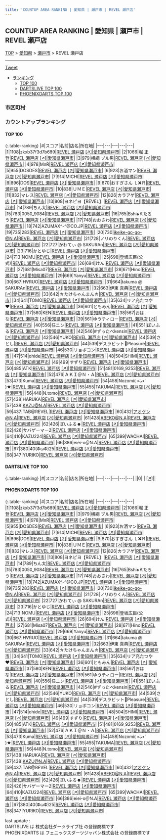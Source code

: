 ```yaml
---
title: 'COUNTUP AREA RANKING | 愛知県 | 瀬戸市 | REVEL 瀬戸店'
---
```

## COUNTUP AREA RANKING | 愛知県 | 瀬戸市 | REVEL 瀬戸店

[TOP](/darts/rank/) > [愛知県](/darts/rank/愛知県/) > [瀬戸市](/darts/rank/愛知県/瀬戸市/) > REVEL 瀬戸店

___

<a href="https://twitter.com/share?ref_src=twsrc%5Etfw" data-text="COUNTUP AREA RANKING | 愛知県瀬戸市REVEL 瀬戸店" class="twitter-share-button" data-hashtags="DARTSLIVE,PHOENIXDARTS,darts,ダーツ" data-show-count="false">Tweet</a>

* [ランキング](#カウントアップランキング)
    * [TOP 100](#top-100)
    * [DARTSLIVE TOP 100](#dartslive-top-100)
    * [PHOENIXDARTS TOP 100](#phoenixdarts-top-100)

### 市区町村

<ul>

</ul>

### カウントアップランキング

#### TOP 100



{:.table-ranking}
|#|スコア|名前|店名|所在地|
|---|---|---|---|---|
|1|1108|<span class="rank-name-pd">zkxb37f3d7b689</span>|<a href="/darts/rank/shops/10211.html">REVEL 瀬戸店</a> <a href="https://vs.phoenixdarts.com/jp/shop/shopDetailInfo/s_10211?s_seq=10211">[↗]</a>|<a href="/darts/rank/愛知県/瀬戸市">愛知県瀬戸市</a>|
|2|1066|<span class="rank-name-pd"><span class="pro-icon-pd"></span>堀 正登</span>|<a href="/darts/rank/shops/10211.html">REVEL 瀬戸店</a> <a href="https://vs.phoenixdarts.com/jp/shop/shopDetailInfo/s_10211?s_seq=10211">[↗]</a>|<a href="/darts/rank/愛知県/瀬戸市">愛知県瀬戸市</a>|
|3|979|<span class="rank-name-pd">横綱  ブル男</span>|<a href="/darts/rank/shops/10211.html">REVEL 瀬戸店</a> <a href="https://vs.phoenixdarts.com/jp/shop/shopDetailInfo/s_10211?s_seq=10211">[↗]</a>|<a href="/darts/rank/愛知県/瀬戸市">愛知県瀬戸市</a>|
|4|978|<span class="rank-name-pd">MnR</span>|<a href="/darts/rank/shops/10211.html">REVEL 瀬戸店</a> <a href="https://vs.phoenixdarts.com/jp/shop/shopDetailInfo/s_10211?s_seq=10211">[↗]</a>|<a href="/darts/rank/愛知県/瀬戸市">愛知県瀬戸市</a>|
|5|955|<span class="rank-name-pd">DOSDES</span>|<a href="/darts/rank/shops/10211.html">REVEL 瀬戸店</a> <a href="https://vs.phoenixdarts.com/jp/shop/shopDetailInfo/s_10211?s_seq=10211">[↗]</a>|<a href="/darts/rank/愛知県/瀬戸市">愛知県瀬戸市</a>|
|6|923|<span class="rank-name-pd">お酒マン</span>|<a href="/darts/rank/shops/10211.html">REVEL 瀬戸店</a> <a href="https://vs.phoenixdarts.com/jp/shop/shopDetailInfo/s_10211?s_seq=10211">[↗]</a>|<a href="/darts/rank/愛知県/瀬戸市">愛知県瀬戸市</a>|
|7|914|<span class="rank-name-pd">MICHI</span>|<a href="/darts/rank/shops/10211.html">REVEL 瀬戸店</a> <a href="https://vs.phoenixdarts.com/jp/shop/shopDetailInfo/s_10211?s_seq=10211">[↗]</a>|<a href="/darts/rank/愛知県/瀬戸市">愛知県瀬戸市</a>|
|8|896|<span class="rank-name-pd">DOS</span>|<a href="/darts/rank/shops/10211.html">REVEL 瀬戸店</a> <a href="https://vs.phoenixdarts.com/jp/shop/shopDetailInfo/s_10211?s_seq=10211">[↗]</a>|<a href="/darts/rank/愛知県/瀬戸市">愛知県瀬戸市</a>|
|9|870|<span class="rank-name-pd">おすぎさん Ｌ❌Ｒ</span>|<a href="/darts/rank/shops/10211.html">REVEL 瀬戸店</a> <a href="https://vs.phoenixdarts.com/jp/shop/shopDetailInfo/s_10211?s_seq=10211">[↗]</a>|<a href="/darts/rank/愛知県/瀬戸市">愛知県瀬戸市</a>|
|10|838|<span class="rank-name-pd">ＵＭＥ</span>|<a href="/darts/rank/shops/10211.html">REVEL 瀬戸店</a> <a href="https://vs.phoenixdarts.com/jp/shop/shopDetailInfo/s_10211?s_seq=10211">[↗]</a>|<a href="/darts/rank/愛知県/瀬戸市">愛知県瀬戸市</a>|
|11|832|<span class="rank-name-pd">マレス</span>|<a href="/darts/rank/shops/10211.html">REVEL 瀬戸店</a> <a href="https://vs.phoenixdarts.com/jp/shop/shopDetailInfo/s_10211?s_seq=10211">[↗]</a>|<a href="/darts/rank/愛知県/瀬戸市">愛知県瀬戸市</a>|
|12|826|<span class="rank-name-pd">カラアゲ</span>|<a href="/darts/rank/shops/10211.html">REVEL 瀬戸店</a> <a href="https://vs.phoenixdarts.com/jp/shop/shopDetailInfo/s_10211?s_seq=10211">[↗]</a>|<a href="/darts/rank/愛知県/瀬戸市">愛知県瀬戸市</a>|
|13|808|<span class="rank-name-pd">ヨネピヨ【REVEL】</span>|<a href="/darts/rank/shops/10211.html">REVEL 瀬戸店</a> <a href="https://vs.phoenixdarts.com/jp/shop/shopDetailInfo/s_10211?s_seq=10211">[↗]</a>|<a href="/darts/rank/愛知県/瀬戸市">愛知県瀬戸市</a>|
|14|789|<span class="rank-name-pd">ちん太</span>|<a href="/darts/rank/shops/10211.html">REVEL 瀬戸店</a> <a href="https://vs.phoenixdarts.com/jp/shop/shopDetailInfo/s_10211?s_seq=10211">[↗]</a>|<a href="/darts/rank/愛知県/瀬戸市">愛知県瀬戸市</a>|
|15|783|<span class="rank-name-pd">0050_9084</span>|<a href="/darts/rank/shops/10211.html">REVEL 瀬戸店</a> <a href="https://vs.phoenixdarts.com/jp/shop/shopDetailInfo/s_10211?s_seq=10211">[↗]</a>|<a href="/darts/rank/愛知県/瀬戸市">愛知県瀬戸市</a>|
|16|765|<span class="rank-name-pd">Bshi♠Ｋたろう</span>|<a href="/darts/rank/shops/10211.html">REVEL 瀬戸店</a> <a href="https://vs.phoenixdarts.com/jp/shop/shopDetailInfo/s_10211?s_seq=10211">[↗]</a>|<a href="/darts/rank/愛知県/瀬戸市">愛知県瀬戸市</a>|
|17|748|<span class="rank-name-pd">おおさわ</span>|<a href="/darts/rank/shops/10211.html">REVEL 瀬戸店</a> <a href="https://vs.phoenixdarts.com/jp/shop/shopDetailInfo/s_10211?s_seq=10211">[↗]</a>|<a href="/darts/rank/愛知県/瀬戸市">愛知県瀬戸市</a>|
|18|742|<span class="rank-name-pd">AZUMAX^-^@CO.JP</span>|<a href="/darts/rank/shops/10211.html">REVEL 瀬戸店</a> <a href="https://vs.phoenixdarts.com/jp/shop/shopDetailInfo/s_10211?s_seq=10211">[↗]</a>|<a href="/darts/rank/愛知県/瀬戸市">愛知県瀬戸市</a>|
|19|735|<span class="rank-name-pd">283</span>|<a href="/darts/rank/shops/10211.html">REVEL 瀬戸店</a> <a href="https://vs.phoenixdarts.com/jp/shop/shopDetailInfo/s_10211?s_seq=10211">[↗]</a>|<a href="/darts/rank/愛知県/瀬戸市">愛知県瀬戸市</a>|
|20|730|<span class="rank-name-pd">ikeike-go-go-@N.A</span>|<a href="/darts/rank/shops/10211.html">REVEL 瀬戸店</a> <a href="https://vs.phoenixdarts.com/jp/shop/shopDetailInfo/s_10211?s_seq=10211">[↗]</a>|<a href="/darts/rank/愛知県/瀬戸市">愛知県瀬戸市</a>|
|21|728|<span class="rank-name-pd">ノリのりくん</span>|<a href="/darts/rank/shops/10211.html">REVEL 瀬戸店</a> <a href="https://vs.phoenixdarts.com/jp/shop/shopDetailInfo/s_10211?s_seq=10211">[↗]</a>|<a href="/darts/rank/愛知県/瀬戸市">愛知県瀬戸市</a>|
|22|727|<span class="rank-name-pd">かわてぃ @ SAKURAn</span>|<a href="/darts/rank/shops/10211.html">REVEL 瀬戸店</a> <a href="https://vs.phoenixdarts.com/jp/shop/shopDetailInfo/s_10211?s_seq=10211">[↗]</a>|<a href="/darts/rank/愛知県/瀬戸市">愛知県瀬戸市</a>|
|23|716|<span class="rank-name-pd">かとゆじ</span>|<a href="/darts/rank/shops/10211.html">REVEL 瀬戸店</a> <a href="https://vs.phoenixdarts.com/jp/shop/shopDetailInfo/s_10211?s_seq=10211">[↗]</a>|<a href="/darts/rank/愛知県/瀬戸市">愛知県瀬戸市</a>|
|24|713|<span class="rank-name-pd">NOMU</span>|<a href="/darts/rank/shops/10211.html">REVEL 瀬戸店</a> <a href="https://vs.phoenixdarts.com/jp/shop/shopDetailInfo/s_10211?s_seq=10211">[↗]</a>|<a href="/darts/rank/愛知県/瀬戸市">愛知県瀬戸市</a>|
|25|698|<span class="rank-name-pd">登坂広臣(公式)</span>|<a href="/darts/rank/shops/10211.html">REVEL 瀬戸店</a> <a href="https://vs.phoenixdarts.com/jp/shop/shopDetailInfo/s_10211?s_seq=10211">[↗]</a>|<a href="/darts/rank/愛知県/瀬戸市">愛知県瀬戸市</a>|
|26|694|<span class="rank-name-pd">けん</span>|<a href="/darts/rank/shops/10211.html">REVEL 瀬戸店</a> <a href="https://vs.phoenixdarts.com/jp/shop/shopDetailInfo/s_10211?s_seq=10211">[↗]</a>|<a href="/darts/rank/愛知県/瀬戸市">愛知県瀬戸市</a>|
|27|681|<span class="rank-name-pd">Misa07</span>|<a href="/darts/rank/shops/10211.html">REVEL 瀬戸店</a> <a href="https://vs.phoenixdarts.com/jp/shop/shopDetailInfo/s_10211?s_seq=10211">[↗]</a>|<a href="/darts/rank/愛知県/瀬戸市">愛知県瀬戸市</a>|
|28|671|<span class="rank-name-pd">Hino</span>|<a href="/darts/rank/shops/10211.html">REVEL 瀬戸店</a> <a href="https://vs.phoenixdarts.com/jp/shop/shopDetailInfo/s_10211?s_seq=10211">[↗]</a>|<a href="/darts/rank/愛知県/瀬戸市">愛知県瀬戸市</a>|
|29|669|<span class="rank-name-pd">Yanyu</span>|<a href="/darts/rank/shops/10211.html">REVEL 瀬戸店</a> <a href="https://vs.phoenixdarts.com/jp/shop/shopDetailInfo/s_10211?s_seq=10211">[↗]</a>|<a href="/darts/rank/愛知県/瀬戸市">愛知県瀬戸市</a>|
|30|667|<span class="rank-name-pd">H∀ЯUO</span>|<a href="/darts/rank/shops/10211.html">REVEL 瀬戸店</a> <a href="https://vs.phoenixdarts.com/jp/shop/shopDetailInfo/s_10211?s_seq=10211">[↗]</a>|<a href="/darts/rank/愛知県/瀬戸市">愛知県瀬戸市</a>|
|31|664|<span class="rank-name-pd">takuma @ SAKURAn</span>|<a href="/darts/rank/shops/10211.html">REVEL 瀬戸店</a> <a href="https://vs.phoenixdarts.com/jp/shop/shopDetailInfo/s_10211?s_seq=10211">[↗]</a>|<a href="/darts/rank/愛知県/瀬戸市">愛知県瀬戸市</a>|
|32|663|<span class="rank-name-pd"><span class="pro-icon-pd"></span>伊東 真典</span>|<a href="/darts/rank/shops/10211.html">REVEL 瀬戸店</a> <a href="https://vs.phoenixdarts.com/jp/shop/shopDetailInfo/s_10211?s_seq=10211">[↗]</a>|<a href="/darts/rank/愛知県/瀬戸市">愛知県瀬戸市</a>|
|33|642|<span class="rank-name-pd">☆たけちゃんまん☆</span>|<a href="/darts/rank/shops/10211.html">REVEL 瀬戸店</a> <a href="https://vs.phoenixdarts.com/jp/shop/shopDetailInfo/s_10211?s_seq=10211">[↗]</a>|<a href="/darts/rank/愛知県/瀬戸市">愛知県瀬戸市</a>|
|34|641|<span class="rank-name-pd">TOMO</span>|<a href="/darts/rank/shops/10211.html">REVEL 瀬戸店</a> <a href="https://vs.phoenixdarts.com/jp/shop/shopDetailInfo/s_10211?s_seq=10211">[↗]</a>|<a href="/darts/rank/愛知県/瀬戸市">愛知県瀬戸市</a>|
|35|634|<span class="rank-name-pd">リア充たつや❤️</span>|<a href="/darts/rank/shops/10211.html">REVEL 瀬戸店</a> <a href="https://vs.phoenixdarts.com/jp/shop/shopDetailInfo/s_10211?s_seq=10211">[↗]</a>|<a href="/darts/rank/愛知県/瀬戸市">愛知県瀬戸市</a>|
|36|601|<span class="rank-name-pd">ともみん</span>|<a href="/darts/rank/shops/10211.html">REVEL 瀬戸店</a> <a href="https://vs.phoenixdarts.com/jp/shop/shopDetailInfo/s_10211?s_seq=10211">[↗]</a>|<a href="/darts/rank/愛知県/瀬戸市">愛知県瀬戸市</a>|
|37|580|<span class="rank-name-pd">KEN</span>|<a href="/darts/rank/shops/10211.html">REVEL 瀬戸店</a> <a href="https://vs.phoenixdarts.com/jp/shop/shopDetailInfo/s_10211?s_seq=10211">[↗]</a>|<a href="/darts/rank/愛知県/瀬戸市">愛知県瀬戸市</a>|
|38|567|<span class="rank-name-pd">おはな</span>|<a href="/darts/rank/shops/10211.html">REVEL 瀬戸店</a> <a href="https://vs.phoenixdarts.com/jp/shop/shopDetailInfo/s_10211?s_seq=10211">[↗]</a>|<a href="/darts/rank/愛知県/瀬戸市">愛知県瀬戸市</a>|
|39|561|<span class="rank-name-pd">ゆうティロー</span>|<a href="/darts/rank/shops/10211.html">REVEL 瀬戸店</a> <a href="https://vs.phoenixdarts.com/jp/shop/shopDetailInfo/s_10211?s_seq=10211">[↗]</a>|<a href="/darts/rank/愛知県/瀬戸市">愛知県瀬戸市</a>|
|40|556|<span class="rank-name-pd">任ニン</span>|<a href="/darts/rank/shops/10211.html">REVEL 瀬戸店</a> <a href="https://vs.phoenixdarts.com/jp/shop/shopDetailInfo/s_10211?s_seq=10211">[↗]</a>|<a href="/darts/rank/愛知県/瀬戸市">愛知県瀬戸市</a>|
|41|551|<span class="rank-name-pd">ぽいふる</span>|<a href="/darts/rank/shops/10211.html">REVEL 瀬戸店</a> <a href="https://vs.phoenixdarts.com/jp/shop/shopDetailInfo/s_10211?s_seq=10211">[↗]</a>|<a href="/darts/rank/愛知県/瀬戸市">愛知県瀬戸市</a>|
|42|546|<span class="rank-name-pd">#ずったべkensin</span>|<a href="/darts/rank/shops/10211.html">REVEL 瀬戸店</a> <a href="https://vs.phoenixdarts.com/jp/shop/shopDetailInfo/s_10211?s_seq=10211">[↗]</a>|<a href="/darts/rank/愛知県/瀬戸市">愛知県瀬戸市</a>|
|42|546|<span class="rank-name-pd">YUKO</span>|<a href="/darts/rank/shops/10211.html">REVEL 瀬戸店</a> <a href="https://vs.phoenixdarts.com/jp/shop/shopDetailInfo/s_10211?s_seq=10211">[↗]</a>|<a href="/darts/rank/愛知県/瀬戸市">愛知県瀬戸市</a>|
|44|539|<span class="rank-name-pd">さとし</span>|<a href="/darts/rank/shops/10211.html">REVEL 瀬戸店</a> <a href="https://vs.phoenixdarts.com/jp/shop/shopDetailInfo/s_10211?s_seq=10211">[↗]</a>|<a href="/darts/rank/愛知県/瀬戸市">愛知県瀬戸市</a>|
|44|539|<span class="rank-name-pd">デスラビット🐰Pleasure</span>|<a href="/darts/rank/shops/10211.html">REVEL 瀬戸店</a> <a href="https://vs.phoenixdarts.com/jp/shop/shopDetailInfo/s_10211?s_seq=10211">[↗]</a>|<a href="/darts/rank/愛知県/瀬戸市">愛知県瀬戸市</a>|
|46|530|<span class="rank-name-pd">リョボコン</span>|<a href="/darts/rank/shops/10211.html">REVEL 瀬戸店</a> <a href="https://vs.phoenixdarts.com/jp/shop/shopDetailInfo/s_10211?s_seq=10211">[↗]</a>|<a href="/darts/rank/愛知県/瀬戸市">愛知県瀬戸市</a>|
|47|514|<span class="rank-name-pd">ohide</span>|<a href="/darts/rank/shops/10211.html">REVEL 瀬戸店</a> <a href="https://vs.phoenixdarts.com/jp/shop/shopDetailInfo/s_10211?s_seq=10211">[↗]</a>|<a href="/darts/rank/愛知県/瀬戸市">愛知県瀬戸市</a>|
|48|504|<span class="rank-name-pd">SHIMI</span>|<a href="/darts/rank/shops/10211.html">REVEL 瀬戸店</a> <a href="https://vs.phoenixdarts.com/jp/shop/shopDetailInfo/s_10211?s_seq=10211">[↗]</a>|<a href="/darts/rank/愛知県/瀬戸市">愛知県瀬戸市</a>|
|49|499|<span class="rank-name-pd">すずり</span>|<a href="/darts/rank/shops/10211.html">REVEL 瀬戸店</a> <a href="https://vs.phoenixdarts.com/jp/shop/shopDetailInfo/s_10211?s_seq=10211">[↗]</a>|<a href="/darts/rank/愛知県/瀬戸市">愛知県瀬戸市</a>|
|50|485|<span class="rank-name-pd">ATK</span>|<a href="/darts/rank/shops/10211.html">REVEL 瀬戸店</a> <a href="https://vs.phoenixdarts.com/jp/shop/shopDetailInfo/s_10211?s_seq=10211">[↗]</a>|<a href="/darts/rank/愛知県/瀬戸市">愛知県瀬戸市</a>|
|51|481|<span class="rank-name-pd">0169_9253</span>|<a href="/darts/rank/shops/10211.html">REVEL 瀬戸店</a> <a href="https://vs.phoenixdarts.com/jp/shop/shopDetailInfo/s_10211?s_seq=10211">[↗]</a>|<a href="/darts/rank/愛知県/瀬戸市">愛知県瀬戸市</a>|
|52|476|<span class="rank-name-pd">ＡＫＩ＠Ｎ・Ａ</span>|<a href="/darts/rank/shops/10211.html">REVEL 瀬戸店</a> <a href="https://vs.phoenixdarts.com/jp/shop/shopDetailInfo/s_10211?s_seq=10211">[↗]</a>|<a href="/darts/rank/愛知県/瀬戸市">愛知県瀬戸市</a>|
|53|473|<span class="rank-name-pd">Kuma</span>|<a href="/darts/rank/shops/10211.html">REVEL 瀬戸店</a> <a href="https://vs.phoenixdarts.com/jp/shop/shopDetailInfo/s_10211?s_seq=10211">[↗]</a>|<a href="/darts/rank/愛知県/瀬戸市">愛知県瀬戸市</a>|
|54|458|<span class="rank-name-pd">Nozomi( •̀ᴗ•́ )★</span>|<a href="/darts/rank/shops/10211.html">REVEL 瀬戸店</a> <a href="https://vs.phoenixdarts.com/jp/shop/shopDetailInfo/s_10211?s_seq=10211">[↗]</a>|<a href="/darts/rank/愛知県/瀬戸市">愛知県瀬戸市</a>|
|55|455|<span class="rank-name-pd">TAKUMA</span>|<a href="/darts/rank/shops/10211.html">REVEL 瀬戸店</a> <a href="https://vs.phoenixdarts.com/jp/shop/shopDetailInfo/s_10211?s_seq=10211">[↗]</a>|<a href="/darts/rank/愛知県/瀬戸市">愛知県瀬戸市</a>|
|56|448|<span class="rank-name-pd">N.tomo</span>|<a href="/darts/rank/shops/10211.html">REVEL 瀬戸店</a> <a href="https://vs.phoenixdarts.com/jp/shop/shopDetailInfo/s_10211?s_seq=10211">[↗]</a>|<a href="/darts/rank/愛知県/瀬戸市">愛知県瀬戸市</a>|
|57|438|<span class="rank-name-pd">HARUKA</span>|<a href="/darts/rank/shops/10211.html">REVEL 瀬戸店</a> <a href="https://vs.phoenixdarts.com/jp/shop/shopDetailInfo/s_10211?s_seq=10211">[↗]</a>|<a href="/darts/rank/愛知県/瀬戸市">愛知県瀬戸市</a>|
|57|438|<span class="rank-name-pd">KAZU@N.A</span>|<a href="/darts/rank/shops/10211.html">REVEL 瀬戸店</a> <a href="https://vs.phoenixdarts.com/jp/shop/shopDetailInfo/s_10211?s_seq=10211">[↗]</a>|<a href="/darts/rank/愛知県/瀬戸市">愛知県瀬戸市</a>|
|59|437|<span class="rank-name-pd">TAB@REVEL</span>|<a href="/darts/rank/shops/10211.html">REVEL 瀬戸店</a> <a href="https://vs.phoenixdarts.com/jp/shop/shopDetailInfo/s_10211?s_seq=10211">[↗]</a>|<a href="/darts/rank/愛知県/瀬戸市">愛知県瀬戸市</a>|
|60|432|<span class="rank-name-pd">アオケン@N.A</span>|<a href="/darts/rank/shops/10211.html">REVEL 瀬戸店</a> <a href="https://vs.phoenixdarts.com/jp/shop/shopDetailInfo/s_10211?s_seq=10211">[↗]</a>|<a href="/darts/rank/愛知県/瀬戸市">愛知県瀬戸市</a>|
|61|428|<span class="rank-name-pd">ABEKO@N.A</span>|<a href="/darts/rank/shops/10211.html">REVEL 瀬戸店</a> <a href="https://vs.phoenixdarts.com/jp/shop/shopDetailInfo/s_10211?s_seq=10211">[↗]</a>|<a href="/darts/rank/愛知県/瀬戸市">愛知県瀬戸市</a>|
|62|426|<span class="rank-name-pd">ぽいふる☻</span>|<a href="/darts/rank/shops/10211.html">REVEL 瀬戸店</a> <a href="https://vs.phoenixdarts.com/jp/shop/shopDetailInfo/s_10211?s_seq=10211">[↗]</a>|<a href="/darts/rank/愛知県/瀬戸市">愛知県瀬戸市</a>|
|62|426|<span class="rank-name-pd">サバゲーマー2</span>|<a href="/darts/rank/shops/10211.html">REVEL 瀬戸店</a> <a href="https://vs.phoenixdarts.com/jp/shop/shopDetailInfo/s_10211?s_seq=10211">[↗]</a>|<a href="/darts/rank/愛知県/瀬戸市">愛知県瀬戸市</a>|
|64|410|<span class="rank-name-pd">KAZU224</span>|<a href="/darts/rank/shops/10211.html">REVEL 瀬戸店</a> <a href="https://vs.phoenixdarts.com/jp/shop/shopDetailInfo/s_10211?s_seq=10211">[↗]</a>|<a href="/darts/rank/愛知県/瀬戸市">愛知県瀬戸市</a>|
|65|399|<span class="rank-name-pd">WACHA!</span>|<a href="/darts/rank/shops/10211.html">REVEL 瀬戸店</a> <a href="https://vs.phoenixdarts.com/jp/shop/shopDetailInfo/s_10211?s_seq=10211">[↗]</a>|<a href="/darts/rank/愛知県/瀬戸市">愛知県瀬戸市</a>|
|66|386|<span class="rank-name-pd">eiei-o＠N.A</span>|<a href="/darts/rank/shops/10211.html">REVEL 瀬戸店</a> <a href="https://vs.phoenixdarts.com/jp/shop/shopDetailInfo/s_10211?s_seq=10211">[↗]</a>|<a href="/darts/rank/愛知県/瀬戸市">愛知県瀬戸市</a>|
|67|380|<span class="rank-name-pd">40(ФωФ)25</span>|<a href="/darts/rank/shops/10211.html">REVEL 瀬戸店</a> <a href="https://vs.phoenixdarts.com/jp/shop/shopDetailInfo/s_10211?s_seq=10211">[↗]</a>|<a href="/darts/rank/愛知県/瀬戸市">愛知県瀬戸市</a>|
|68|347|<span class="rank-name-pd">YURIKO</span>|<a href="/darts/rank/shops/10211.html">REVEL 瀬戸店</a> <a href="https://vs.phoenixdarts.com/jp/shop/shopDetailInfo/s_10211?s_seq=10211">[↗]</a>|<a href="/darts/rank/愛知県/瀬戸市">愛知県瀬戸市</a>|


#### DARTSLIVE TOP 100



{:.table-ranking}
|#|スコア|名前|店名|所在地|
|---|---|---|---|---|
||0|<span class="rank-name-dl"> </span>|<a href="/darts/rank/shops/.html"></a> <a href="">[↗]</a>|<a href="/darts/rank//"></a>|


#### PHOENIXDARTS TOP 100



{:.table-ranking}
|#|スコア|名前|店名|所在地|
|---|---|---|---|---|
|1|1108|<span class="rank-name-pd">zkxb37f3d7b689</span>|<a href="/darts/rank/shops/10211.html">REVEL 瀬戸店</a> <a href="https://vs.phoenixdarts.com/jp/shop/shopDetailInfo/s_10211?s_seq=10211">[↗]</a>|<a href="/darts/rank/愛知県/瀬戸市">愛知県瀬戸市</a>|
|2|1066|<span class="rank-name-pd"><span class="pro-icon-pd"></span>堀 正登</span>|<a href="/darts/rank/shops/10211.html">REVEL 瀬戸店</a> <a href="https://vs.phoenixdarts.com/jp/shop/shopDetailInfo/s_10211?s_seq=10211">[↗]</a>|<a href="/darts/rank/愛知県/瀬戸市">愛知県瀬戸市</a>|
|3|979|<span class="rank-name-pd">横綱  ブル男</span>|<a href="/darts/rank/shops/10211.html">REVEL 瀬戸店</a> <a href="https://vs.phoenixdarts.com/jp/shop/shopDetailInfo/s_10211?s_seq=10211">[↗]</a>|<a href="/darts/rank/愛知県/瀬戸市">愛知県瀬戸市</a>|
|4|978|<span class="rank-name-pd">MnR</span>|<a href="/darts/rank/shops/10211.html">REVEL 瀬戸店</a> <a href="https://vs.phoenixdarts.com/jp/shop/shopDetailInfo/s_10211?s_seq=10211">[↗]</a>|<a href="/darts/rank/愛知県/瀬戸市">愛知県瀬戸市</a>|
|5|955|<span class="rank-name-pd">DOSDES</span>|<a href="/darts/rank/shops/10211.html">REVEL 瀬戸店</a> <a href="https://vs.phoenixdarts.com/jp/shop/shopDetailInfo/s_10211?s_seq=10211">[↗]</a>|<a href="/darts/rank/愛知県/瀬戸市">愛知県瀬戸市</a>|
|6|923|<span class="rank-name-pd">お酒マン</span>|<a href="/darts/rank/shops/10211.html">REVEL 瀬戸店</a> <a href="https://vs.phoenixdarts.com/jp/shop/shopDetailInfo/s_10211?s_seq=10211">[↗]</a>|<a href="/darts/rank/愛知県/瀬戸市">愛知県瀬戸市</a>|
|7|914|<span class="rank-name-pd">MICHI</span>|<a href="/darts/rank/shops/10211.html">REVEL 瀬戸店</a> <a href="https://vs.phoenixdarts.com/jp/shop/shopDetailInfo/s_10211?s_seq=10211">[↗]</a>|<a href="/darts/rank/愛知県/瀬戸市">愛知県瀬戸市</a>|
|8|896|<span class="rank-name-pd">DOS</span>|<a href="/darts/rank/shops/10211.html">REVEL 瀬戸店</a> <a href="https://vs.phoenixdarts.com/jp/shop/shopDetailInfo/s_10211?s_seq=10211">[↗]</a>|<a href="/darts/rank/愛知県/瀬戸市">愛知県瀬戸市</a>|
|9|870|<span class="rank-name-pd">おすぎさん Ｌ❌Ｒ</span>|<a href="/darts/rank/shops/10211.html">REVEL 瀬戸店</a> <a href="https://vs.phoenixdarts.com/jp/shop/shopDetailInfo/s_10211?s_seq=10211">[↗]</a>|<a href="/darts/rank/愛知県/瀬戸市">愛知県瀬戸市</a>|
|10|838|<span class="rank-name-pd">ＵＭＥ</span>|<a href="/darts/rank/shops/10211.html">REVEL 瀬戸店</a> <a href="https://vs.phoenixdarts.com/jp/shop/shopDetailInfo/s_10211?s_seq=10211">[↗]</a>|<a href="/darts/rank/愛知県/瀬戸市">愛知県瀬戸市</a>|
|11|832|<span class="rank-name-pd">マレス</span>|<a href="/darts/rank/shops/10211.html">REVEL 瀬戸店</a> <a href="https://vs.phoenixdarts.com/jp/shop/shopDetailInfo/s_10211?s_seq=10211">[↗]</a>|<a href="/darts/rank/愛知県/瀬戸市">愛知県瀬戸市</a>|
|12|826|<span class="rank-name-pd">カラアゲ</span>|<a href="/darts/rank/shops/10211.html">REVEL 瀬戸店</a> <a href="https://vs.phoenixdarts.com/jp/shop/shopDetailInfo/s_10211?s_seq=10211">[↗]</a>|<a href="/darts/rank/愛知県/瀬戸市">愛知県瀬戸市</a>|
|13|808|<span class="rank-name-pd">ヨネピヨ【REVEL】</span>|<a href="/darts/rank/shops/10211.html">REVEL 瀬戸店</a> <a href="https://vs.phoenixdarts.com/jp/shop/shopDetailInfo/s_10211?s_seq=10211">[↗]</a>|<a href="/darts/rank/愛知県/瀬戸市">愛知県瀬戸市</a>|
|14|789|<span class="rank-name-pd">ちん太</span>|<a href="/darts/rank/shops/10211.html">REVEL 瀬戸店</a> <a href="https://vs.phoenixdarts.com/jp/shop/shopDetailInfo/s_10211?s_seq=10211">[↗]</a>|<a href="/darts/rank/愛知県/瀬戸市">愛知県瀬戸市</a>|
|15|783|<span class="rank-name-pd">0050_9084</span>|<a href="/darts/rank/shops/10211.html">REVEL 瀬戸店</a> <a href="https://vs.phoenixdarts.com/jp/shop/shopDetailInfo/s_10211?s_seq=10211">[↗]</a>|<a href="/darts/rank/愛知県/瀬戸市">愛知県瀬戸市</a>|
|16|765|<span class="rank-name-pd">Bshi♠Ｋたろう</span>|<a href="/darts/rank/shops/10211.html">REVEL 瀬戸店</a> <a href="https://vs.phoenixdarts.com/jp/shop/shopDetailInfo/s_10211?s_seq=10211">[↗]</a>|<a href="/darts/rank/愛知県/瀬戸市">愛知県瀬戸市</a>|
|17|748|<span class="rank-name-pd">おおさわ</span>|<a href="/darts/rank/shops/10211.html">REVEL 瀬戸店</a> <a href="https://vs.phoenixdarts.com/jp/shop/shopDetailInfo/s_10211?s_seq=10211">[↗]</a>|<a href="/darts/rank/愛知県/瀬戸市">愛知県瀬戸市</a>|
|18|742|<span class="rank-name-pd">AZUMAX^-^@CO.JP</span>|<a href="/darts/rank/shops/10211.html">REVEL 瀬戸店</a> <a href="https://vs.phoenixdarts.com/jp/shop/shopDetailInfo/s_10211?s_seq=10211">[↗]</a>|<a href="/darts/rank/愛知県/瀬戸市">愛知県瀬戸市</a>|
|19|735|<span class="rank-name-pd">283</span>|<a href="/darts/rank/shops/10211.html">REVEL 瀬戸店</a> <a href="https://vs.phoenixdarts.com/jp/shop/shopDetailInfo/s_10211?s_seq=10211">[↗]</a>|<a href="/darts/rank/愛知県/瀬戸市">愛知県瀬戸市</a>|
|20|730|<span class="rank-name-pd">ikeike-go-go-@N.A</span>|<a href="/darts/rank/shops/10211.html">REVEL 瀬戸店</a> <a href="https://vs.phoenixdarts.com/jp/shop/shopDetailInfo/s_10211?s_seq=10211">[↗]</a>|<a href="/darts/rank/愛知県/瀬戸市">愛知県瀬戸市</a>|
|21|728|<span class="rank-name-pd">ノリのりくん</span>|<a href="/darts/rank/shops/10211.html">REVEL 瀬戸店</a> <a href="https://vs.phoenixdarts.com/jp/shop/shopDetailInfo/s_10211?s_seq=10211">[↗]</a>|<a href="/darts/rank/愛知県/瀬戸市">愛知県瀬戸市</a>|
|22|727|<span class="rank-name-pd">かわてぃ @ SAKURAn</span>|<a href="/darts/rank/shops/10211.html">REVEL 瀬戸店</a> <a href="https://vs.phoenixdarts.com/jp/shop/shopDetailInfo/s_10211?s_seq=10211">[↗]</a>|<a href="/darts/rank/愛知県/瀬戸市">愛知県瀬戸市</a>|
|23|716|<span class="rank-name-pd">かとゆじ</span>|<a href="/darts/rank/shops/10211.html">REVEL 瀬戸店</a> <a href="https://vs.phoenixdarts.com/jp/shop/shopDetailInfo/s_10211?s_seq=10211">[↗]</a>|<a href="/darts/rank/愛知県/瀬戸市">愛知県瀬戸市</a>|
|24|713|<span class="rank-name-pd">NOMU</span>|<a href="/darts/rank/shops/10211.html">REVEL 瀬戸店</a> <a href="https://vs.phoenixdarts.com/jp/shop/shopDetailInfo/s_10211?s_seq=10211">[↗]</a>|<a href="/darts/rank/愛知県/瀬戸市">愛知県瀬戸市</a>|
|25|698|<span class="rank-name-pd">登坂広臣(公式)</span>|<a href="/darts/rank/shops/10211.html">REVEL 瀬戸店</a> <a href="https://vs.phoenixdarts.com/jp/shop/shopDetailInfo/s_10211?s_seq=10211">[↗]</a>|<a href="/darts/rank/愛知県/瀬戸市">愛知県瀬戸市</a>|
|26|694|<span class="rank-name-pd">けん</span>|<a href="/darts/rank/shops/10211.html">REVEL 瀬戸店</a> <a href="https://vs.phoenixdarts.com/jp/shop/shopDetailInfo/s_10211?s_seq=10211">[↗]</a>|<a href="/darts/rank/愛知県/瀬戸市">愛知県瀬戸市</a>|
|27|681|<span class="rank-name-pd">Misa07</span>|<a href="/darts/rank/shops/10211.html">REVEL 瀬戸店</a> <a href="https://vs.phoenixdarts.com/jp/shop/shopDetailInfo/s_10211?s_seq=10211">[↗]</a>|<a href="/darts/rank/愛知県/瀬戸市">愛知県瀬戸市</a>|
|28|671|<span class="rank-name-pd">Hino</span>|<a href="/darts/rank/shops/10211.html">REVEL 瀬戸店</a> <a href="https://vs.phoenixdarts.com/jp/shop/shopDetailInfo/s_10211?s_seq=10211">[↗]</a>|<a href="/darts/rank/愛知県/瀬戸市">愛知県瀬戸市</a>|
|29|669|<span class="rank-name-pd">Yanyu</span>|<a href="/darts/rank/shops/10211.html">REVEL 瀬戸店</a> <a href="https://vs.phoenixdarts.com/jp/shop/shopDetailInfo/s_10211?s_seq=10211">[↗]</a>|<a href="/darts/rank/愛知県/瀬戸市">愛知県瀬戸市</a>|
|30|667|<span class="rank-name-pd">H∀ЯUO</span>|<a href="/darts/rank/shops/10211.html">REVEL 瀬戸店</a> <a href="https://vs.phoenixdarts.com/jp/shop/shopDetailInfo/s_10211?s_seq=10211">[↗]</a>|<a href="/darts/rank/愛知県/瀬戸市">愛知県瀬戸市</a>|
|31|664|<span class="rank-name-pd">takuma @ SAKURAn</span>|<a href="/darts/rank/shops/10211.html">REVEL 瀬戸店</a> <a href="https://vs.phoenixdarts.com/jp/shop/shopDetailInfo/s_10211?s_seq=10211">[↗]</a>|<a href="/darts/rank/愛知県/瀬戸市">愛知県瀬戸市</a>|
|32|663|<span class="rank-name-pd"><span class="pro-icon-pd"></span>伊東 真典</span>|<a href="/darts/rank/shops/10211.html">REVEL 瀬戸店</a> <a href="https://vs.phoenixdarts.com/jp/shop/shopDetailInfo/s_10211?s_seq=10211">[↗]</a>|<a href="/darts/rank/愛知県/瀬戸市">愛知県瀬戸市</a>|
|33|642|<span class="rank-name-pd">☆たけちゃんまん☆</span>|<a href="/darts/rank/shops/10211.html">REVEL 瀬戸店</a> <a href="https://vs.phoenixdarts.com/jp/shop/shopDetailInfo/s_10211?s_seq=10211">[↗]</a>|<a href="/darts/rank/愛知県/瀬戸市">愛知県瀬戸市</a>|
|34|641|<span class="rank-name-pd">TOMO</span>|<a href="/darts/rank/shops/10211.html">REVEL 瀬戸店</a> <a href="https://vs.phoenixdarts.com/jp/shop/shopDetailInfo/s_10211?s_seq=10211">[↗]</a>|<a href="/darts/rank/愛知県/瀬戸市">愛知県瀬戸市</a>|
|35|634|<span class="rank-name-pd">リア充たつや❤️</span>|<a href="/darts/rank/shops/10211.html">REVEL 瀬戸店</a> <a href="https://vs.phoenixdarts.com/jp/shop/shopDetailInfo/s_10211?s_seq=10211">[↗]</a>|<a href="/darts/rank/愛知県/瀬戸市">愛知県瀬戸市</a>|
|36|601|<span class="rank-name-pd">ともみん</span>|<a href="/darts/rank/shops/10211.html">REVEL 瀬戸店</a> <a href="https://vs.phoenixdarts.com/jp/shop/shopDetailInfo/s_10211?s_seq=10211">[↗]</a>|<a href="/darts/rank/愛知県/瀬戸市">愛知県瀬戸市</a>|
|37|580|<span class="rank-name-pd">KEN</span>|<a href="/darts/rank/shops/10211.html">REVEL 瀬戸店</a> <a href="https://vs.phoenixdarts.com/jp/shop/shopDetailInfo/s_10211?s_seq=10211">[↗]</a>|<a href="/darts/rank/愛知県/瀬戸市">愛知県瀬戸市</a>|
|38|567|<span class="rank-name-pd">おはな</span>|<a href="/darts/rank/shops/10211.html">REVEL 瀬戸店</a> <a href="https://vs.phoenixdarts.com/jp/shop/shopDetailInfo/s_10211?s_seq=10211">[↗]</a>|<a href="/darts/rank/愛知県/瀬戸市">愛知県瀬戸市</a>|
|39|561|<span class="rank-name-pd">ゆうティロー</span>|<a href="/darts/rank/shops/10211.html">REVEL 瀬戸店</a> <a href="https://vs.phoenixdarts.com/jp/shop/shopDetailInfo/s_10211?s_seq=10211">[↗]</a>|<a href="/darts/rank/愛知県/瀬戸市">愛知県瀬戸市</a>|
|40|556|<span class="rank-name-pd">任ニン</span>|<a href="/darts/rank/shops/10211.html">REVEL 瀬戸店</a> <a href="https://vs.phoenixdarts.com/jp/shop/shopDetailInfo/s_10211?s_seq=10211">[↗]</a>|<a href="/darts/rank/愛知県/瀬戸市">愛知県瀬戸市</a>|
|41|551|<span class="rank-name-pd">ぽいふる</span>|<a href="/darts/rank/shops/10211.html">REVEL 瀬戸店</a> <a href="https://vs.phoenixdarts.com/jp/shop/shopDetailInfo/s_10211?s_seq=10211">[↗]</a>|<a href="/darts/rank/愛知県/瀬戸市">愛知県瀬戸市</a>|
|42|546|<span class="rank-name-pd">#ずったべkensin</span>|<a href="/darts/rank/shops/10211.html">REVEL 瀬戸店</a> <a href="https://vs.phoenixdarts.com/jp/shop/shopDetailInfo/s_10211?s_seq=10211">[↗]</a>|<a href="/darts/rank/愛知県/瀬戸市">愛知県瀬戸市</a>|
|42|546|<span class="rank-name-pd">YUKO</span>|<a href="/darts/rank/shops/10211.html">REVEL 瀬戸店</a> <a href="https://vs.phoenixdarts.com/jp/shop/shopDetailInfo/s_10211?s_seq=10211">[↗]</a>|<a href="/darts/rank/愛知県/瀬戸市">愛知県瀬戸市</a>|
|44|539|<span class="rank-name-pd">さとし</span>|<a href="/darts/rank/shops/10211.html">REVEL 瀬戸店</a> <a href="https://vs.phoenixdarts.com/jp/shop/shopDetailInfo/s_10211?s_seq=10211">[↗]</a>|<a href="/darts/rank/愛知県/瀬戸市">愛知県瀬戸市</a>|
|44|539|<span class="rank-name-pd">デスラビット🐰Pleasure</span>|<a href="/darts/rank/shops/10211.html">REVEL 瀬戸店</a> <a href="https://vs.phoenixdarts.com/jp/shop/shopDetailInfo/s_10211?s_seq=10211">[↗]</a>|<a href="/darts/rank/愛知県/瀬戸市">愛知県瀬戸市</a>|
|46|530|<span class="rank-name-pd">リョボコン</span>|<a href="/darts/rank/shops/10211.html">REVEL 瀬戸店</a> <a href="https://vs.phoenixdarts.com/jp/shop/shopDetailInfo/s_10211?s_seq=10211">[↗]</a>|<a href="/darts/rank/愛知県/瀬戸市">愛知県瀬戸市</a>|
|47|514|<span class="rank-name-pd">ohide</span>|<a href="/darts/rank/shops/10211.html">REVEL 瀬戸店</a> <a href="https://vs.phoenixdarts.com/jp/shop/shopDetailInfo/s_10211?s_seq=10211">[↗]</a>|<a href="/darts/rank/愛知県/瀬戸市">愛知県瀬戸市</a>|
|48|504|<span class="rank-name-pd">SHIMI</span>|<a href="/darts/rank/shops/10211.html">REVEL 瀬戸店</a> <a href="https://vs.phoenixdarts.com/jp/shop/shopDetailInfo/s_10211?s_seq=10211">[↗]</a>|<a href="/darts/rank/愛知県/瀬戸市">愛知県瀬戸市</a>|
|49|499|<span class="rank-name-pd">すずり</span>|<a href="/darts/rank/shops/10211.html">REVEL 瀬戸店</a> <a href="https://vs.phoenixdarts.com/jp/shop/shopDetailInfo/s_10211?s_seq=10211">[↗]</a>|<a href="/darts/rank/愛知県/瀬戸市">愛知県瀬戸市</a>|
|50|485|<span class="rank-name-pd">ATK</span>|<a href="/darts/rank/shops/10211.html">REVEL 瀬戸店</a> <a href="https://vs.phoenixdarts.com/jp/shop/shopDetailInfo/s_10211?s_seq=10211">[↗]</a>|<a href="/darts/rank/愛知県/瀬戸市">愛知県瀬戸市</a>|
|51|481|<span class="rank-name-pd">0169_9253</span>|<a href="/darts/rank/shops/10211.html">REVEL 瀬戸店</a> <a href="https://vs.phoenixdarts.com/jp/shop/shopDetailInfo/s_10211?s_seq=10211">[↗]</a>|<a href="/darts/rank/愛知県/瀬戸市">愛知県瀬戸市</a>|
|52|476|<span class="rank-name-pd">ＡＫＩ＠Ｎ・Ａ</span>|<a href="/darts/rank/shops/10211.html">REVEL 瀬戸店</a> <a href="https://vs.phoenixdarts.com/jp/shop/shopDetailInfo/s_10211?s_seq=10211">[↗]</a>|<a href="/darts/rank/愛知県/瀬戸市">愛知県瀬戸市</a>|
|53|473|<span class="rank-name-pd">Kuma</span>|<a href="/darts/rank/shops/10211.html">REVEL 瀬戸店</a> <a href="https://vs.phoenixdarts.com/jp/shop/shopDetailInfo/s_10211?s_seq=10211">[↗]</a>|<a href="/darts/rank/愛知県/瀬戸市">愛知県瀬戸市</a>|
|54|458|<span class="rank-name-pd">Nozomi( •̀ᴗ•́ )★</span>|<a href="/darts/rank/shops/10211.html">REVEL 瀬戸店</a> <a href="https://vs.phoenixdarts.com/jp/shop/shopDetailInfo/s_10211?s_seq=10211">[↗]</a>|<a href="/darts/rank/愛知県/瀬戸市">愛知県瀬戸市</a>|
|55|455|<span class="rank-name-pd">TAKUMA</span>|<a href="/darts/rank/shops/10211.html">REVEL 瀬戸店</a> <a href="https://vs.phoenixdarts.com/jp/shop/shopDetailInfo/s_10211?s_seq=10211">[↗]</a>|<a href="/darts/rank/愛知県/瀬戸市">愛知県瀬戸市</a>|
|56|448|<span class="rank-name-pd">N.tomo</span>|<a href="/darts/rank/shops/10211.html">REVEL 瀬戸店</a> <a href="https://vs.phoenixdarts.com/jp/shop/shopDetailInfo/s_10211?s_seq=10211">[↗]</a>|<a href="/darts/rank/愛知県/瀬戸市">愛知県瀬戸市</a>|
|57|438|<span class="rank-name-pd">HARUKA</span>|<a href="/darts/rank/shops/10211.html">REVEL 瀬戸店</a> <a href="https://vs.phoenixdarts.com/jp/shop/shopDetailInfo/s_10211?s_seq=10211">[↗]</a>|<a href="/darts/rank/愛知県/瀬戸市">愛知県瀬戸市</a>|
|57|438|<span class="rank-name-pd">KAZU@N.A</span>|<a href="/darts/rank/shops/10211.html">REVEL 瀬戸店</a> <a href="https://vs.phoenixdarts.com/jp/shop/shopDetailInfo/s_10211?s_seq=10211">[↗]</a>|<a href="/darts/rank/愛知県/瀬戸市">愛知県瀬戸市</a>|
|59|437|<span class="rank-name-pd">TAB@REVEL</span>|<a href="/darts/rank/shops/10211.html">REVEL 瀬戸店</a> <a href="https://vs.phoenixdarts.com/jp/shop/shopDetailInfo/s_10211?s_seq=10211">[↗]</a>|<a href="/darts/rank/愛知県/瀬戸市">愛知県瀬戸市</a>|
|60|432|<span class="rank-name-pd">アオケン@N.A</span>|<a href="/darts/rank/shops/10211.html">REVEL 瀬戸店</a> <a href="https://vs.phoenixdarts.com/jp/shop/shopDetailInfo/s_10211?s_seq=10211">[↗]</a>|<a href="/darts/rank/愛知県/瀬戸市">愛知県瀬戸市</a>|
|61|428|<span class="rank-name-pd">ABEKO@N.A</span>|<a href="/darts/rank/shops/10211.html">REVEL 瀬戸店</a> <a href="https://vs.phoenixdarts.com/jp/shop/shopDetailInfo/s_10211?s_seq=10211">[↗]</a>|<a href="/darts/rank/愛知県/瀬戸市">愛知県瀬戸市</a>|
|62|426|<span class="rank-name-pd">ぽいふる☻</span>|<a href="/darts/rank/shops/10211.html">REVEL 瀬戸店</a> <a href="https://vs.phoenixdarts.com/jp/shop/shopDetailInfo/s_10211?s_seq=10211">[↗]</a>|<a href="/darts/rank/愛知県/瀬戸市">愛知県瀬戸市</a>|
|62|426|<span class="rank-name-pd">サバゲーマー2</span>|<a href="/darts/rank/shops/10211.html">REVEL 瀬戸店</a> <a href="https://vs.phoenixdarts.com/jp/shop/shopDetailInfo/s_10211?s_seq=10211">[↗]</a>|<a href="/darts/rank/愛知県/瀬戸市">愛知県瀬戸市</a>|
|64|410|<span class="rank-name-pd">KAZU224</span>|<a href="/darts/rank/shops/10211.html">REVEL 瀬戸店</a> <a href="https://vs.phoenixdarts.com/jp/shop/shopDetailInfo/s_10211?s_seq=10211">[↗]</a>|<a href="/darts/rank/愛知県/瀬戸市">愛知県瀬戸市</a>|
|65|399|<span class="rank-name-pd">WACHA!</span>|<a href="/darts/rank/shops/10211.html">REVEL 瀬戸店</a> <a href="https://vs.phoenixdarts.com/jp/shop/shopDetailInfo/s_10211?s_seq=10211">[↗]</a>|<a href="/darts/rank/愛知県/瀬戸市">愛知県瀬戸市</a>|
|66|386|<span class="rank-name-pd">eiei-o＠N.A</span>|<a href="/darts/rank/shops/10211.html">REVEL 瀬戸店</a> <a href="https://vs.phoenixdarts.com/jp/shop/shopDetailInfo/s_10211?s_seq=10211">[↗]</a>|<a href="/darts/rank/愛知県/瀬戸市">愛知県瀬戸市</a>|
|67|380|<span class="rank-name-pd">40(ФωФ)25</span>|<a href="/darts/rank/shops/10211.html">REVEL 瀬戸店</a> <a href="https://vs.phoenixdarts.com/jp/shop/shopDetailInfo/s_10211?s_seq=10211">[↗]</a>|<a href="/darts/rank/愛知県/瀬戸市">愛知県瀬戸市</a>|
|68|347|<span class="rank-name-pd">YURIKO</span>|<a href="/darts/rank/shops/10211.html">REVEL 瀬戸店</a> <a href="https://vs.phoenixdarts.com/jp/shop/shopDetailInfo/s_10211?s_seq=10211">[↗]</a>|<a href="/darts/rank/愛知県/瀬戸市">愛知県瀬戸市</a>|


<div class="footer border-top border-gray-light mt-5 pt-3 text-right text-gray">
    last update : <span style="font-weight: italic" id="foot_last_modified"></span><br />
    DARTSLIVE は 株式会社ダーツライブ社 の登録商標です<br />
    PHOENIXDARTS は フェニックスダーツジャパン株式会社 の登録商標です<br />
</div>

<script src="https://cdnjs.cloudflare.com/ajax/libs/jquery.tablesorter/2.31.3/js/jquery.tablesorter.min.js" integrity="sha512-qzgd5cYSZcosqpzpn7zF2ZId8f/8CHmFKZ8j7mU4OUXTNRd5g+ZHBPsgKEwoqxCtdQvExE5LprwwPAgoicguNg==" crossorigin="anonymous" referrerpolicy="no-referrer"></script>
<link rel="stylesheet" href="https://cdnjs.cloudflare.com/ajax/libs/jquery.tablesorter/2.31.3/css/theme.default.min.css" integrity="sha512-wghhOJkjQX0Lh3NSWvNKeZ0ZpNn+SPVXX1Qyc9OCaogADktxrBiBdKGDoqVUOyhStvMBmJQ8ZdMHiR3wuEq8+w==" crossorigin="anonymous" referrerpolicy="no-referrer" />
<script>
$(function() {
    $(".table-ranking").tablesorter({sortList:[[0, 0]]});
    $("#foot_last_modified").text(formatDate(new Date(document.lastModified), 'yyyy-MM-dd HH:mm:ss'));
});
</script>

<script async src="https://platform.twitter.com/widgets.js" charset="utf-8"></script>
